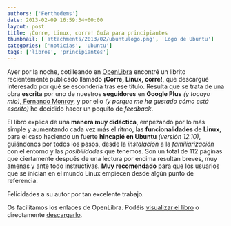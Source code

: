 ```yaml
---
authors: ['Ferthedems']
date: 2013-02-09 16:59:34+00:00
layout: post
title: ¡Corre, Linux, corre! Guía para principiantes
thumbnail: ['attachments/2013/02/ubuntulogo.png', 'Logo de Ubuntu']
categories: ['noticias', 'ubuntu']
tags: ['libros', 'principiantes']
---
```


Ayer por la noche, cotilleando en [OpenLibra](http://www.etnassoft.com/biblioteca/) encontré un librito recientemente publicado llamado **¡Corre, Linux, corre!**, que descargué interesado por qué se escondería tras ese título. Resulta que se trata de una obra **escrita** por uno de nuestros **seguidores** en **Google Plus** _(y tocayo mío)_,[ Fernando Monroy](https://plus.google.com/u/0/105684525341022329682/posts), y por ello _(y porque me ha gustado cómo está escrito)_ he decidido hacer un poquito de _feedback_.

El libro explica de una **manera muy didáctica**, empezando por lo más simple y aumentando cada vez más el ritmo, las **funcionalidades** de **Linux**, para el caso haciendo un fuerte **hincapié en Ubuntu** _(versión 12.10)_, guiándonos por todos los pasos, desde la _instalación_ a la _familiarización_ con el entorno y las _posibilidades_ que tenemos. Son un total de 112 páginas que ciertamente después de una lectura por encima resultan breves, muy amenas y ante todo instructivas. **Muy recomendado** para que los usuarios que se inician en el mundo Linux empiecen desde algún punto de referencia.

Felicidades a su autor por tan excelente trabajo.

Os facilitamos los enlaces de OpenLibra. Podéis [visualizar el libro](http://books.openlibra.com/pdf/Corre-Linux-Corre.pdf) o directamente [descargarlo](http://books.openlibra.com/packed/Corre-Linux-Corre.zip).
